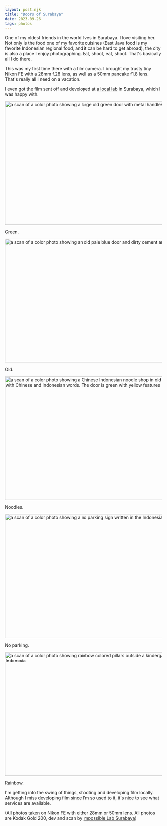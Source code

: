```yaml
---
layout: post.njk	
title: "Doors of Surabaya"
date: 2023-09-26
tags: photos
---
```

One of my oldest friends in the world lives in Surabaya. I love visiting her. Not only is the food one of my favorite cuisines (East Java food is my favorite Indonesian regional food, and it can be hard to get abroad), the city is also a place I enjoy photographing. Eat, shoot, eat, shoot. That's basically all I do there.

This was my first time there with a film camera. I brought my trusty tiny Nikon FE with a 28mm f.28 lens, as well as a 50mm pancake f1.8 lens. That's really all I need on a vacation. 

I even got the film sent off and developed at [a local lab](https://www.instagram.com/impossible_lab/) in Surabaya, which I was happy with.

<img src="/photos/uploads/000206240006.jpg" width="600" height="397" alt="a scan of a color photo showing a large old green door with metal handles">

Green.

<img src="/photos/uploads/000206240012.jpg" width="600" height="397" alt="a scan of a color photo showing an old pale blue door and dirty cement and metal bars">

Old.

<img src="/photos/uploads/000206240008.jpg" width="600" height="397" alt="a scan of a color photo showing a Chinese Indonesian noodle shop in old Surabaya with Chinese and Indonesian words. The door is green with yellow features">

Noodles.

<img src="/photos/uploads/000206240016.jpg" width="600" height="397" alt="a scan of a color photo showing a no parking sign written in the Indonesian language">

No parking.

<img src="/photos/uploads/000206240020-2.jpg" width="600" height="397" alt="a scan of a color photo showing rainbow colored pillars outside a kindergarten in Indonesia">

Rainbow.

I'm getting into the swing of things, shooting and developing film locally. Although I miss developing film since I'm so used to it, it's nice to see what services are available.

(All photos taken on Nikon FE with either 28mm or 50mm lens. All photos are Kodak Gold 200, dev and scan by [Impossible Lab Surabaya](https://www.instagram.com/impossible_lab/))

